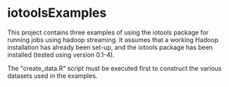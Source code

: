 iotoolsExamples
===============

This project contains three examples of using the iotools package
for running jobs using hadoop streaming. It assumes that a working
Hadoop installation has already been set-up, and the iotools package
has been installed (tested using version 0.1-4).

The "create_data.R" script must be executed first to construct the
various datasets used in the examples.
